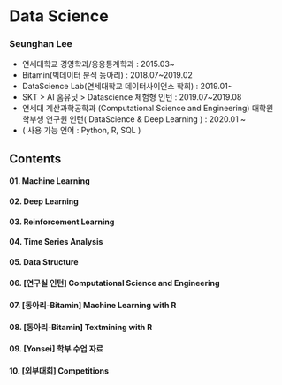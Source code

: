 # Data Science 

### Seunghan Lee 
- 연세대학교 경영학과/응용통계학과 : 2015.03~
- Bitamin(빅데이터 분석 동아리) : 2018.07~2019.02
- DataScience Lab(연세대학교 데이터사이언스 학회) : 2019.01~          
- SKT > AI 홈유닛 > Datascience 체험형 인턴 : 2019.07~2019.08
- 연세대 계산과학공학과 (Computational Science and Engineering) 대학원 </br>
  학부생 연구원 인턴( DataScience & Deep Learning ) : 2020.01 ~
- ( 사용 가능 언어 : Python, R, SQL )

## Contents
#### 01. Machine Learning
#### 02. Deep Learning
#### 03. Reinforcement Learning
#### 04. Time Series Analysis
#### 05. Data Structure
#### 06. [연구실 인턴] Computational Science and Engineering
#### 07. [동아리-Bitamin] Machine Learning with R
#### 08. [동아리-Bitamin] Textmining with R
#### 09. [Yonsei] 학부 수업 자료
#### 10. [외부대회] Competitions
